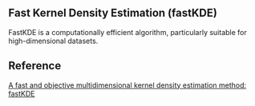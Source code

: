 ## Fast Kernel Density Estimation (fastKDE)
FastKDE is a computationally efficient algorithm, particularly suitable for high-dimensional datasets. 


## Reference
[A fast and objective multidimensional kernel density estimation method: fastKDE](https://doi.org/10.1016/j.csda.2016.02.014)
